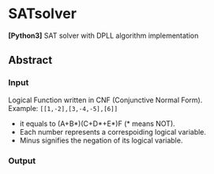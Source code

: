 # SATsolver
**[Python3]** SAT solver with DPLL algorithm implementation

## Abstract
  ### Input  
  Logical Function written in CNF (Conjunctive Normal Form).  
  Example: `[[1,-2],[3,-4,-5],[6]]`   
  - it equals to (A+B*)(C+D*+E*)F (* means NOT).
  - Each number represents a correspoiding logical variable.
  - Minus signifies the negation of its logical variable.
  
  ### Output
